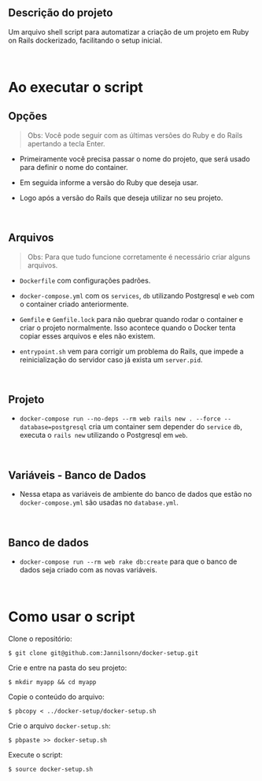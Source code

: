 ## Descrição do projeto

Um arquivo shell script para automatizar a criação de um projeto em Ruby on Rails dockerizado, facilitando o setup inicial.

<br>

# Ao executar o script

## Opções
>Obs: Você pode seguir com as últimas versões do Ruby e do Rails apertando a tecla Enter.
- Primeiramente você precisa passar o nome do projeto, que será usado para definir o nome do container.

- Em seguida informe  a versão do Ruby que deseja usar.

- Logo após a versão do Rails que deseja utilizar no seu projeto.

<br>

## Arquivos
>Obs: Para que tudo funcione corretamente é necessário criar alguns arquivos.

- `Dockerfile` com configurações padrões.

- `docker-compose.yml` com os `services`, `db` utilizando Postgresql e `web` com o container criado anteriormente.

- `Gemfile` e `Gemfile.lock` para não quebrar quando rodar o container e criar o projeto normalmente. Isso acontece quando o Docker tenta copiar esses arquivos e eles não existem.

- `entrypoint.sh` vem para corrigir um problema do Rails, que impede a reinicialização do servidor caso já exista um `server.pid`.

<br>

## Projeto
- `docker-compose run --no-deps --rm web rails new . --force --database=postgresql` cria um container sem depender do `service` `db`, executa o `rails new` utilizando o Postgresql em `web`.

<br>

## Variáveis - Banco de Dados
- Nessa etapa as variáveis de ambiente do banco de dados que estão no `docker-compose.yml` são usadas no `database.yml`.

<br>

## Banco de dados
- `docker-compose run --rm web rake db:create` para que o banco de dados seja criado com as novas variáveis.

<br>

# Como usar o script

Clone o repositório:
```
$ git clone git@github.com:Jannilsonn/docker-setup.git
```

Crie e entre na pasta do seu projeto:
```
$ mkdir myapp && cd myapp
```

Copie o conteúdo do arquivo:
```
$ pbcopy < ../docker-setup/docker-setup.sh
```

Crie o arquivo `docker-setup.sh`:
```
$ pbpaste >> docker-setup.sh
```

Execute o script:
```
$ source docker-setup.sh
```